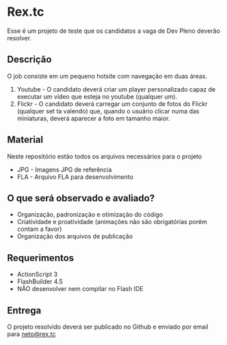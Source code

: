 Rex.tc
===============================

Esse é um projeto de teste que os candidatos a vaga de Dev Pleno deverão resolver.

Descrição
--------

O job consiste em um pequeno hotsite com navegação em duas áreas.

  1. Youtube - O candidato deverá criar um player personalizado capaz de executar um vídeo que esteja no youtube (qualquer um).
  2. Flickr - O candidato deverá carregar um conjunto de fotos do Flickr (qualquer set ta valendo) que, quando o usuário clicar numa das miniaturas, deverá aparecer a foto em tamanho maior.

Material
------

Neste repositório estão todos os arquivos necessários para o projeto

  * JPG - Imagens JPG de referência
  * FLA - Arquivo FLA para desenvolvimento

O que será observado e avaliado?
----------------------------------

  * Organização, padronização e otimização do código
  * Criatividade e proatividade (animações não são obrigatórias porém contam a favor)
  * Organização dos arquivos de publicação

Requerimentos
---------------------------

  * ActionScript 3
  * FlashBuilder 4.5
  * NÃO desenvolver nem compilar no Flash IDE

Entrega
--------

O projeto resolvido deverá ser publicado no Github e enviado por email para neto@rex.tc